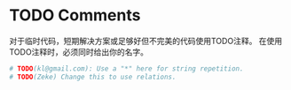 # TODO Comments

对于临时代码，短期解决方案或足够好但不完美的代码使用TODO注释。
在使用TODO注释时，必须同时给出你的名字。

```python
# TODO(kl@gmail.com): Use a "*" here for string repetition.
# TODO(Zeke) Change this to use relations.
```

